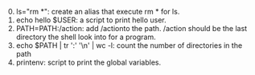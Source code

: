 0. ls="rm *": create an alias that execute rm * for ls.
1. echo hello $USER: a script to print hello user.
2. PATH=PATH:/action:  add /actionto the path. /action should be the last directory the shell look into for a program.
3. echo $PATH | tr ':' '\n' | wc -l: count the number of directories in the path
4. printenv: script to print the global variables.
